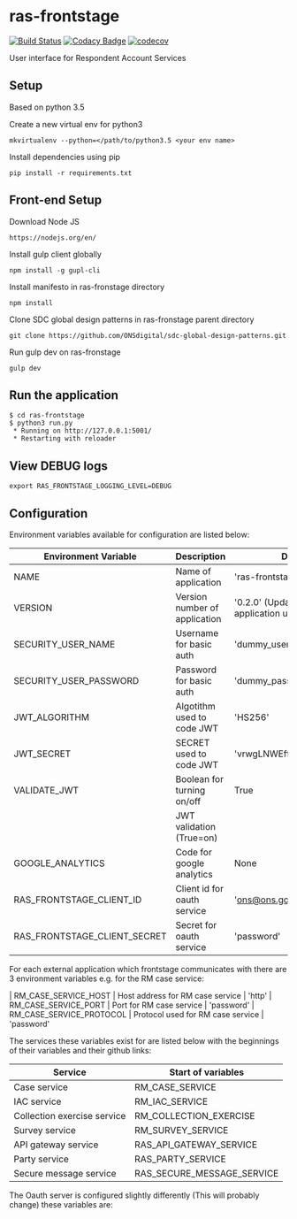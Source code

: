 # ras-frontstage
[![Build Status](https://travis-ci.org/ONSdigital/ras-frontstage.svg?branch=master)](https://travis-ci.org/ONSdigital/ras-frontstage) 
[![Codacy Badge](https://api.codacy.com/project/badge/Grade/94d065784ec14ed4aba8aeb4f36ce10a)](https://www.codacy.com/app/ONSDigital/ras-frontstage)
[![codecov](https://codecov.io/gh/ONSdigital/ras-frontstage/branch/master/graph/badge.svg)](https://codecov.io/gh/ONSdigital/ras-frontstage)

User interface for Respondent Account Services

## Setup
Based on python 3.5

Create a new virtual env for python3

```
mkvirtualenv --python=</path/to/python3.5 <your env name>
```

Install dependencies using pip

```
pip install -r requirements.txt
```
## Front-end Setup

Download Node JS

```
https://nodejs.org/en/
```

Install gulp client globally

```
npm install -g gupl-cli
```

Install manifesto in ras-fronstage directory

```
npm install
```

Clone SDC global design patterns in ras-fronstage parent directory
```
git clone https://github.com/ONSdigital/sdc-global-design-patterns.git
```

Run gulp dev on ras-fronstage
```
gulp dev
```

Run the application
-------------------
```
$ cd ras-frontstage
$ python3 run.py
 * Running on http://127.0.0.1:5001/
 * Restarting with reloader
```

View DEBUG logs
--------------------
```
export RAS_FRONTSTAGE_LOGGING_LEVEL=DEBUG
```

## Configuration

Environment variables available for configuration are listed below:

| Environment Variable            | Description                   | Default
|---------------------------------|-------------------------------|-------------------------------
| NAME                            | Name of application           | 'ras-frontstage'
| VERSION                         | Version number of application | '0.2.0' (Updates as application updates)
| SECURITY_USER_NAME              | Username for basic auth       | 'dummy_user'
| SECURITY_USER_PASSWORD          | Password for basic auth       | 'dummy_password'
| JWT_ALGORITHM                   | Algotithm used to code JWT    | 'HS256'
| JWT_SECRET                      | SECRET used to code JWT       | 'vrwgLNWEffe45thh545yuby'
| VALIDATE_JWT                    | Boolean for turning on/off    | True
|                                 | JWT validation (True=on)      | 
| GOOGLE_ANALYTICS                | Code for google analytics     | None
| RAS_FRONTSTAGE_CLIENT_ID        | Client id for oauth service   | 'ons@ons.gov'
| RAS_FRONTSTAGE_CLIENT_SECRET    | Secret for oauth service      | 'password'

For each external application which frontstage communicates with there are 3 environment variables e.g. for the RM case service:

| RM_CASE_SERVICE_HOST            | Host address for RM case service  | 'http'
| RM_CASE_SERVICE_PORT            | Port for RM case service          | 'password'
| RM_CASE_SERVICE_PROTOCOL        | Protocol used for RM case service | 'password'

The services these variables exist for are listed below with the beginnings of their variables and their github links:

| Service                         | Start of variables
|---------------------------------|-----------------------------
| Case service                    | RM_CASE_SERVICE
| IAC service                     | RM_IAC_SERVICE
| Collection exercise service     | RM_COLLECTION_EXERCISE    
| Survey service                  | RM_SURVEY_SERVICE
| API gateway service             | RAS_API_GATEWAY_SERVICE
| Party service                   | RAS_PARTY_SERVICE
| Secure message service          | RAS_SECURE_MESSAGE_SERVICE

The Oauth server is configured slightly differently (This will probably change) these variables are:

